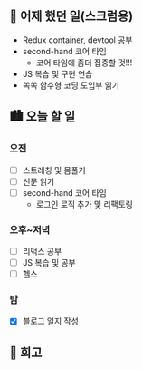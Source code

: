 ## 🌃 어제 했던 일(스크럼용)

- Redux container, devtool 공부
- second-hand 코어 타임
  - 코어 타임에 좀더 집중할 것!!!
- JS 복습 및 구현 연습
- 쏙쏙 함수형 코딩 도입부 읽기

## 🏙️ 오늘 할 일

### 오전

- [ ] 스트레칭 및 몸풀기
- [ ] 신문 읽기
- [ ] second-hand 코어 타임
  - 로그인 로직 추가 및 리팩토링

### 오후~저녁

- [ ] 리덕스 공부
- [ ] JS 복습 및 공부
- [ ] 헬스

### 밤

- [x] 블로그 일지 작성

## 🌆 회고

